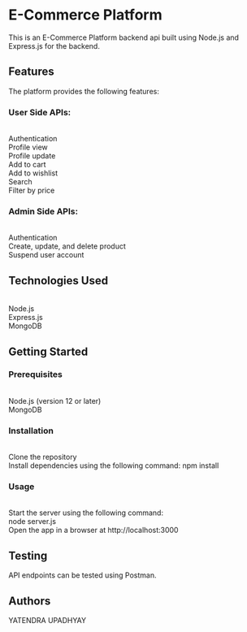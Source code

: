 <h1>E-Commerce Platform</h1>
This is an E-Commerce Platform backend api built using Node.js and Express.js for the backend.

<h2>Features</h2>
The platform provides the following features:

<h3>User Side APIs:</h3>
<br>Authentication
<br>Profile view
<br>Profile update
<br>Add to cart
<br>Add to wishlist
<br>Search
<br>Filter by price
<h3>Admin Side APIs:</h3>
<br>Authentication
<br>Create, update, and delete product
<br>Suspend user account
<h2>Technologies Used</h2>
<br>Node.js
<br>Express.js
<br>MongoDB
<h2>Getting Started</h2>
<h3>Prerequisites</h3>
<br>Node.js (version 12 or later)
<br>MongoDB
<h3>Installation</h3>
<br>Clone the repository
<br>Install dependencies using the following command:
npm install
<h3>Usage</h3>
<br>Start the server using the following command:
<br>node server.js
<br>Open the app in a browser at http://localhost:3000

<h2>Testing</h2>
API endpoints can be tested using Postman.

<h2>Authors</h2>
YATENDRA UPADHYAY
